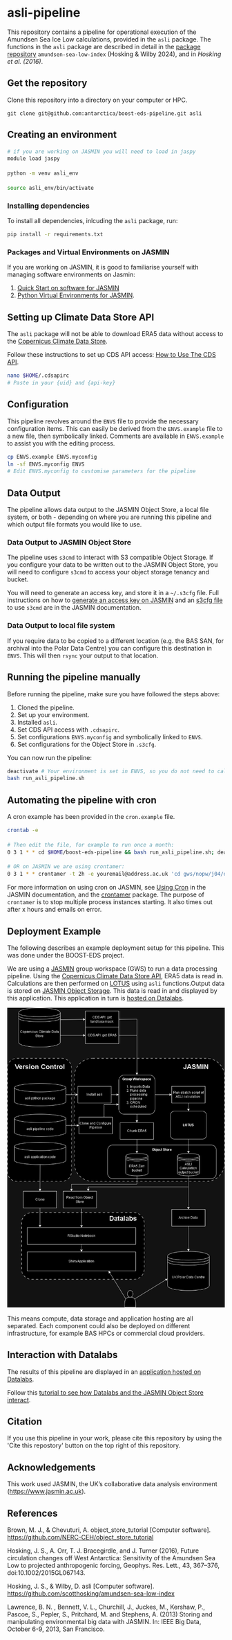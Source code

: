 # asli-pipeline
This repository contains a pipeline for operational execution of the Amundsen Sea Ice Low calculations, provided in the `asli` package. The functions in the `asli` package are described in detail in the [package repository](https://github.com/davidwilby/amundsen-sea-low-index) `amundsen-sea-low-index` (Hosking & Wilby 2024), and in _Hosking et al. (2016)_.

## Get the repository
Clone this repository into a directory on your computer or HPC.
```
git clone git@github.com:antarctica/boost-eds-pipeline.git asli
```

## Creating an environment
```bash
# if you are working on JASMIN you will need to load in jaspy
module load jaspy 

python -m venv asli_env

source asli_env/bin/activate
```

### Installing dependencies
To install all dependencies, inlcuding the `asli` package, run:
```bash
pip install -r requirements.txt
```

### Packages and Virtual Environments on JASMIN
If you are working on JASMIN, it is good to familiarise yourself with managing software environments on Jasmin:
   1. [Quick Start on software for JASMIN](https://help.jasmin.ac.uk/docs/software-on-jasmin/quickstart-software-envs/)
   2. [Python Virtual Environments for JASMIN](https://help.jasmin.ac.uk/docs/software-on-jasmin/python-virtual-environments/).

## Setting up Climate Data Store API
The `asli` package will not be able to download ERA5 data without access to the [Copernicus Climate Data Store](https://cds.climate.copernicus.eu/cdsapp#!/home).

Follow these instructions to set up CDS API access: [How to Use The CDS API](https://cds-beta.climate.copernicus.eu/how-to-api).

```bash
nano $HOME/.cdsapirc
# Paste in your {uid} and {api-key} 
```

## Configuration
This pipeline revolves around the `ENVS` file to provide the necessary configuration items. This can easily be derived from the `ENVS.example` file to a new file, then symbolically linked. Comments are available in `ENVS.example` to assist you with the editing process.
```bash
cp ENVS.example ENVS.myconfig
ln -sf ENVS.myconfig ENVS
# Edit ENVS.myconfig to customise parameters for the pipeline
```
## Data Output
The pipeline allows data output to the JASMIN Object Store, a local file system, or both - depending on where you are running this pipeline and which output file formats you would like to use.

### Data Output to JASMIN Object Store
The pipeline uses `s3cmd` to interact with S3 compatible Object Storage. If you configure your data to be written out to the JASMIN Object Store, you will need to configure `s3cmd` to access your object storage tenancy and bucket.

You will need to generate an access key, and store it in a `~/.s3cfg` file. Full instructions on how to [generate an access key on JASMIN](https://help.jasmin.ac.uk/docs/short-term-project-storage/using-the-jasmin-object-store/#creating-an-access-key-and-secret) and an [s3cfg file](https://help.jasmin.ac.uk/docs/short-term-project-storage/using-the-jasmin-object-store/#using-s3cmd)  to use `s3cmd` are in the JASMIN documentation.

### Data Output to local file system
If you require data to be copied to a different location (e.g. the BAS SAN, for archival into the Polar Data Centre) you can configure this destination in `ENVS`. This will then `rsync` your output to that location.

## Running the pipeline manually
Before running the pipeline, make sure you have followed the steps above:
   1. Cloned the pipeline.
   2. Set up your environment.
   3. Installed `asli`.
   4. Set CDS API access with `.cdsapirc`.
   5. Set configurations `ENVS.myconfig` and symbolically linked to `ENVS`.
   6. Set configurations for the Object Store in `.s3cfg`.

You can now run the pipeline:
```bash
deactivate # Your environment is set in ENVS, so you do not need to call it
bash run_asli_pipeline.sh
```

## Automating the pipeline with cron
A cron example has been provided in the `cron.example` file.

```bash
crontab -e

# Then edit the file, for example to run once a month:
0 3 1 * * cd $HOME/boost-eds-pipeline && bash run_asli_pipeline.sh; deactivate

# OR on JASMIN we are using crontamer:
0 3 1 * * crontamer -t 2h -e youremail@address.ac.uk 'cd gws/nopw/j04/dit/users/thozwa/boost-eds-pipeline && bash run_asli_pipeline.sh; deactivate'
```
For more information on using cron on JASMIN, see [Using Cron](https://help.jasmin.ac.uk/docs/workflow-management/using-cron/) in the JASMIN documentation, and the [crontamer](https://github.com/cedadev/crontamer) package. The purpose of `crontamer` is to stop multiple process instances starting. It also times out after x hours and emails on error.

## Deployment Example
The following describes an example deployment setup for this pipeline. This was done under the BOOST-EDS project.

We are using a [JASMIN](https://jasmin.ac.uk/) group workspace (GWS) to run a data processing pipeline. Using the [Copernicus Climate Data Store API](https://cds.climate.copernicus.eu/#!/home), ERA5 data is read in. Calculations are then performed on [LOTUS](https://help.jasmin.ac.uk/docs/batch-computing/lotus-overview/) using `asli` functions.Output data is stored on [JASMIN Object Storage](https://help.jasmin.ac.uk/docs/short-term-project-storage/using-the-jasmin-object-store/). This data is read in and displayed by this application. This application in turn is [hosted on Datalabs](https://datalab.datalabs.ceh.ac.uk/). 

![](img/asli-technical-overview.png)

This means compute, data storage and application hosting are all separated. Each component could also be deployed on different infrastructure, for example BAS HPCs or commercial cloud providers.

## Interaction with Datalabs
The results of this pipeline are displayed in an [application hosted on Datalabs](https://ditbas-asliapp.datalabs.ceh.ac.uk/).

Follow this [tutorial to see how Datalabs and the JASMIN Object Store interact](https://github.com/NERC-CEH/object_store_tutorial/tree/main).

## Citation
If you use this pipeline in your work, please cite this repository by using the 'Cite this repostory' button on the top right of this repository.

## Acknowledgements
This work used JASMIN, the UK’s collaborative data analysis environment (https://www.jasmin.ac.uk).

## References
Brown, M. J., & Chevuturi, A. object_store_tutorial [Computer software]. https://github.com/NERC-CEH/object_store_tutorial

Hosking, J. S., A. Orr, T. J. Bracegirdle, and J. Turner (2016), Future circulation changes off West Antarctica: Sensitivity of the Amundsen Sea Low to projected anthropogenic forcing, Geophys. Res. Lett., 43, 367–376, doi:10.1002/2015GL067143.

Hosking, J. S., & Wilby, D. asli [Computer software]. https://github.com/scotthosking/amundsen-sea-low-index

Lawrence, B. N. , Bennett, V. L., Churchill, J., Juckes, M., Kershaw, P., Pascoe, S., Pepler, S., Pritchard, M. and Stephens, A. (2013) Storing and manipulating environmental big data with JASMIN. In: IEEE Big Data, October 6-9, 2013, San Francisco.
